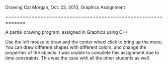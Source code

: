 Drawing
Cat Morgan, Oct. 23, 2013, Graphics Assignment 

=============================================================

A partial drawing program, assigned in Graphics using C++

Use the left mouse to draw and the center wheel click to bring up the menu. You can draw different shapes
with different colors, and change the properties of the objects. I was unable to complete this assignment due 
to time constraints. This was the case with all the other students as well. 
